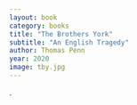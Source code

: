 ```yaml
---
layout: book
category: books
title: "The Brothers York"
subtitle: "An English Tragedy"
author: Thomas Penn
year: 2020
image: tby.jpg
---
```

.
